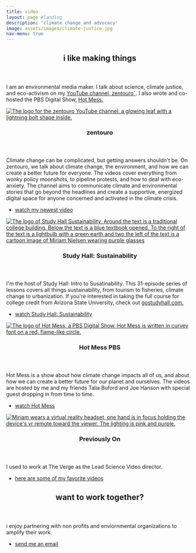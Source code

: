 ```yaml
---
title: video
layout: page #landing
description: 'climate change and advocacy'
image: assets/images/climate-justice.jpg
nav-menu: true
---
```


<!-- Main -->
<div id="main">

<!-- One -->
<section id="one">
	<div class="inner">
		<header class="major">
			<h2>i like making things</h2>
		</header>
		<p>I am an environmental media maker. I talk about science, climate justice, and eco-activism on my <a href = "https://youtube.com/zentouro"> YouTube channel, zentouroˇ</a>. I also wrote and co-hosted the PBS Digital Show, <a href = "https://youtube.com/HotMessPBS"> Hot Mess. </a></p>
	</div>
</section>

<!-- Two -->
<section id="two" class="spotlights">
	<section>
		<a href="https://youtube.com/zentouro" class="image">
			<img src="{% link assets/images/zentouro-logo.png %}" alt="The logo for the zentouro YouTube channel: a glowing leaf with a lightning bolt shape inside." data-position="center center" />
		</a>
		<div class="content">
			<div class="inner">
				<header class="major">
					<h3>zentouro</h3>
				</header>
				<p> 
					Climate change can be complicated, but getting answers shouldn't be. On zentouro, we talk about climate change, the environment, and how we can create a better future for everyone. 
					The videos cover everything from wonky policy moonshots, to pipeline protests, and how to deal with eco-anxiety. The channel aims to communicate climate and environmental stories that go beyond the headlines and create a supportive, energized digital space for anyone concerned and activated in the climate crisis. 
				</p>
				<ul class="actions">
					<li><a href="https://www.youtube.com/watch?v=dT9-0mG_Ewk&list=UUAz17eZxF5tD7vNOEVgegKg&index=2" class="button">watch my newest video</a></li>
				</ul>
			</div>
		</div>
	</section>
	<section>
		<a href="https://www.youtube.com/watch?v=7eiiMrj6VYU&list=PLID58IQe16nHaihk2KksEyKby91-KIWRF" class="image">
			<img src="{% link assets/images/SH-SOS-Logo.jpg %}" alt="The logo of Study Hall Sustainability. Around the text is a traditional college building. Below the text is a blue textbook opened. To the right of the text is a lightbulb with a green earth and two the left of the text is a cartoon image of Miriam Nielsen wearing purple glasses" data-position="top center" />
		</a>
		<div class="content">
			<div class="inner">
				<header class="major">
					<h3>Study Hall: Sustainability</h3>
				</header>
				<p>I'm the host of Study Hall: Intro to Susatinability. This 31-episode series of lessons covers all things sustainability, from tourism to fisheries, climate change to urbanization. If you're interested in taking the full course for college credit from Arizona State University, check out <a href="https://gostudyhall.com/courses/introduction-to-sustainability-sos-100/"> gostudyhall.com.</a></p>
				<ul class="actions">
					<li><a href="https://www.youtube.com/watch?v=7eiiMrj6VYU&list=PLID58IQe16nHaihk2KksEyKby91-KIWRF" class="button">watch Study Hall: Sustainability</a></li>
				</ul>
			</div>
		</div>
	</section>
	<section>
		<a href="https://youtube.com/HotMessPBS" class="image">
			<img src="{% link assets/images/hot-mess-logo.png %}" alt="The logo of Hot Mess, a PBS Digital Show. Hot Mess is written in curvey font on a red, flame-like circle." data-position="top center" />
		</a>
		<div class="content">
			<div class="inner">
				<header class="major">
					<h3>Hot Mess PBS</h3>
				</header>
				<p>Hot Mess is a show about how climate change impacts all of us, and about how we can create a better future for our planet and ourselves. The videos are hosted by me and my friends Talia Buford and Joe Hanson with special guest dropping in from time to time.</p>
				<ul class="actions">
					<li><a href="https://www.youtube.com/watch?v=mQpa_NYXUGI&list=PL6kVAvCBpGR3bvpyGnmAkWL1eVOamv56T&ab_channel=HotMess" class="button">watch Hot Mess</a></li>
				</ul>
			</div>
		</div>
	</section>
	<section>
		<a href="" class="image">
			<img src="{% link assets/images/verge-photo.jpg %}" alt="Miriam wears a virtual reality headset, one hand is in focus holding the device's vr remote toward the viewer. The lighting is pink and purple." data-position="25% 25%" />
		</a>
		<div class="content">
			<div class="inner">
				<header class="major">
					<h3>Previously On</h3>
				</header>
				<p>I used to work at The Verge as the Lead Science Video director.</p>
				<ul class="actions">
					<li><a href="https://www.youtube.com/watch?v=0QY72R3ZDzw&list=PL6kVAvCBpGR0Z0zXxfuLqRXBLmNr5Y3Ag" class="button">here are some of my favorite videos</a></li>
				</ul>
			</div>
		</div>
	</section>
</section>

<!-- Three -->
<section id="three">
	<div class="inner">
		<header class="major">
			<h2>want to work together?</h2>
		</header>
		<p>i enjoy partnering with non profits and enviornmental organizations to amplify their work.</p>
		<ul class="actions">
			<li><a href="/#two" class="button next">send me an email</a></li>
		</ul>
	</div>
</section>

</div>
